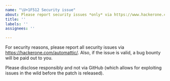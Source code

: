 ```yaml
---
name: "\U+1F512 Security issue"
about: Please report security issues *only* via https://www.hackerone.com
title: ''
labels: ''
assignees: ''

---
```


For security reasons, please report all security issues via https://hackerone.com/automattic/.  Also, if the issue is valid, a bug bounty will be paid out to you. 

Please disclose responsibly and not via GitHub (which allows for exploiting issues in the wild before the patch is released).
